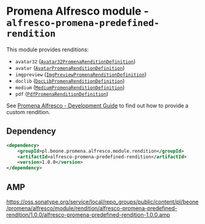 # Promena Alfresco module - `alfresco-promena-predefined-rendition`
This module provides renditions:
* `avatar32` ([`Avatar32PromenaRenditionDefinition`](./src/main/kotlin/pl/beone/promena/alfresco/module/rendition/predefined/internal/definition/image/Avatar32PromenaRenditionDefinition.kt))
* `avatar` ([`AvatarPromenaRenditionDefinition`](./src/main/kotlin/pl/beone/promena/alfresco/module/rendition/predefined/internal/definition/image/AvatarPromenaRenditionDefinition.kt))
* `imgpreview` ([`ImgPreviewPromenaRenditionDefinition`](./src/main/kotlin/pl/beone/promena/alfresco/module/rendition/predefined/internal/definition/image/ImgPreviewPromenaRenditionDefinition.kt))
* `doclib` ([`DocLibPromenaRenditionDefinition`](./src/main/kotlin/pl/beone/promena/alfresco/module/rendition/predefined/internal/definition/image/DocLibPromenaRenditionDefinition.kt))
* `medium` ([`MediumPromenaRenditionDefinition`](./src/main/kotlin/pl/beone/promena/alfresco/module/rendition/predefined/internal/definition/image/MediumPromenaRenditionDefinition.kt))
* `pdf` ([`PdfPromenaRenditionDefinition`](./src/main/kotlin/pl/beone/promena/alfresco/module/rendition/predefined/internal/definition/pdf/PdfPromenaRenditionDefinition.kt))

See [Promena Alfresco - Development Guide](./../../DEVELOPMENT-GUIDE.md) to find out how to provide a custom rendition.

## Dependency
```xml
<dependency>
    <groupId>pl.beone.promena.alfresco.module.rendition</groupId>
    <artifactId>alfresco-promena-predefined-rendition</artifactId>
    <version>1.0.0</version>
</dependency>
```

## AMP
https://oss.sonatype.org/service/local/repo_groups/public/content/pl/beone/promena/alfresco/module/rendition/alfresco-promena-predefined-rendition/1.0.0/alfresco-promena-predefined-rendition-1.0.0.amp